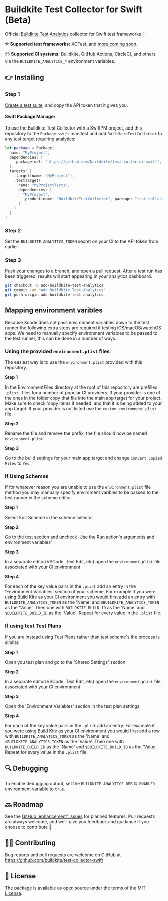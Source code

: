 # Buildkite Test Collector for Swift (Beta)

Official [Buildkite Test Analytics](https://buildkite.com/test-analytics) collector for Swift test frameworks ✨

⚒ **Supported test frameworks:** XCTest, and [more coming soon](https://github.com/buildkite/test-collector-swift/labels/test%20framework).

📦 **Supported CI systems:** Buildkite, GitHub Actions, CircleCI, and others via the `BUILDKITE_ANALYTICS_*` environment variables.

## 👉 Installing

### Step 1

[Create a test suite](https://buildkite.com/docs/test-analytics), and copy the API token that it gives you.


#### Swift Package Manager
 
To use the Buildkite Test Collector with a SwiftPM project, add this repository to the `Package.swift` manifest and add `BuildkiteTestCollector` to any test target requiring analytics:

```swift
let package = Package(
  name: "MyProject",
  dependencies: [
    .package(url: "https://github.com/buildkite/test-collector-swift", from: "0.1.1")
  ],
  targets: [
    .target(name: "MyProject"),
    .testTarget(
      name: "MyProjectTests",
      dependencies: [
        "MyProject",
        .product(name: "BuildkiteTestCollector", package: "test-collector-swift")
      ]
    )
  ]
)
```
 
### Step 2
Set the `BUILDKITE_ANALYTICS_TOKEN` secret on your CI to the API token from earlier.

### Step 3

Push your changes to a branch, and open a pull request. After a test run has been triggered, results will start appearing in your analytics dashboard. 

```bash
git checkout -b add-buildkite-test-analytics
git commit -am "Add Buildkite Test Analytics"
git push origin add-buildkite-test-analytics
```

## Mapping environment varibles

Because Xcode does not pass environment variables down to the test runner the following extra steps are required if testing iOS/macOS/watchOS apps. We need to manually specify environment variables to be passed to the test runner, this can be done in a number of ways.

### Using the provided `environment.plist` files

The easiest way is to use the `environment.plist` provided with this repository.

**Step 1**

In the EnvironmentFiles directory at the root of this repository are prefilled `.plist ` files for a number of popular CI providers. If your provider is one of the ones in the folder copy that file into the main app target for your project. Make sure to check 'copy items if needed' and that it is being added to your app target. If your provider is not listed use the `custom_environment.plist` file.

**Step 2**

Rename the file and remove the prefix, the file should now be named `environment.plist`.

**Step 3**

Go to the build settings for your main app target and change `Convert Copied Files` to `Yes`.

### If Using Schemes

If for whatever reason you are unable to use the `environment.plist` file method you may manually specify enviroment varibles to be passed to the test runner in the scheme editor.

**Step 1**

Select Edit Scheme in the scheme selector

**Step 2**

Go to the test section and uncheck 'Use the Run action's arguments and environment variables'

**Step 3**

In a separate editor(VSCode, Text Edit, etc) open the `environment.plist` file associated with your CI environment.

**Step 4**

For each of the key value pairs in the `.plist` add an entry in the 'Environment Variables' section of your scheme. For example if you were using Build Kite as your CI environment you would first add an entry with `BUILDKITE_ANALYTICS_TOKEN` as the 'Name' and `$BUILDKITE_ANALYTICS_TOKEN` as the 'Value'. Then one with `BUILDKITE_BUILD_ID` as the 'Name' and `$BUILDKITE_BUILD_ID` as the 'Value'. Repeat for every value in the `.plist` file.

### If using test Test Plans

If you are instead using Test Plans rather than test scheme's the process is similar.

**Step 1**

Open you test plan and go to the 'Shared Settings' section

**Step 2**

In a separate editor(VSCode, Text Edit, etc) open the `environment.plist` file associated with your CI environment.

**Step 3**

Open the 'Environment Variables' section in the test plan settings

**Step 4**

For each of the key value pairs in the `.plist` add an entry. For example if you were using Build Kite as your CI environment you would first add a row with `BUILDKITE_ANALYTICS_TOKEN` as the 'Name' and `$BUILDKITE_ANALYTICS_TOKEN` as the 'Value'. Then one with `BUILDKITE_BUILD_ID` as the 'Name' and `$BUILDKITE_BUILD_ID` as the 'Value'. Repeat for every value in the `.plist` file.
## 🔍 Debugging

To enable debugging output, set the `BUILDKITE_ANALYTICS_DEBUG_ENABLED` environment variable to `true`.

## 🔜 Roadmap

See the [GitHub 'enhancement' issues](https://github.com/buildkite/test-collector-swift/issues?q=is%3Aissue+is%3Aopen+label%3Aenhancement) for planned features. Pull requests are always welcome, and we’ll give you feedback and guidance if you choose to contribute 💚

## 👩‍💻 Contributing

Bug reports and pull requests are welcome on GitHub at https://github.com/buildkite/test-collector-swift

## 📜 License

The package is available as open source under the terms of the [MIT License](https://github.com/buildkite/test-collector-swift/blob/main/LICENSE).
